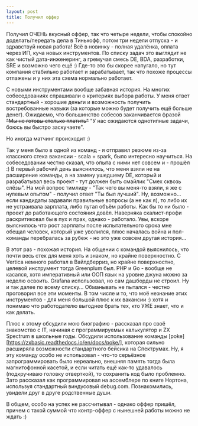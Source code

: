 ```yaml
---
layout: post
title: Получил оффер
---
```


Получил ОЧЕНЬ вкусный оффер, так что четыре недели, чтобы спокойно доделать/передать дела в Тинькофф, потом три недели отпуска - и здравствуй новая работа! Всё в новинку - полная удалёнка, оплата через ИП, куча новых инструментов. По списку задач это выглядит не как чистый дата-инженеринг, а гремучая смесь DE, BDA, разработки, SRE и возможно чего ещё :) Где-то это бы скорее напугало, но тут компания стабильно работает и зарабатывает, так что похоже процессы отлажены и у них эта схема нормально работает.

С новыми инструментами вообще забавная история. На многих собеседованиях спрашивали о критериях выбора работы. У меня ответ стандартный - хорошие деньги и возможность получить востребованные навыки (за которые можно будет получить ещё больше денег). Ожидаемо, что большинство собесов заканчивается фразой ~~"Мы не готовы столько платить"~~ "У нас ожидаются однотипные задачи, боюсь вы быстро заскучаете". 

Но иногда матчинг происходит :) 

Так у меня было в одной из команд - я отправил резюме из-за классного стека вакансии - scala + spark, было интересно научиться. На собеседовании честно сказал, что опыта с ними нет совсем и - прошёл :) В первый рабочий день выяснилось, что меня взяли не на расширение команды, а на замену ушедшему DE, который и разрабатывал весь проект - тут должен быть смайлик "Смех сквозь слёзы". На мой вопрос тимлиду - "Так чего вы меня-то взяли, я же с нулевым опытом" - получил ответ "Ты был лучший". Ну, возможно... если кандидаты задавали правильные вопросы (а не как я), то либо их не устраивала зарплата, либо пугал объём работы. Как бы то ни было - проект до работающего состояния довёл. Наверняка скалист-профи раскритиковал бы в пух и прах, однако - работало. Увы, вскоре выяснилось что рост зарплаты после испытательного срока мне обещал человек, который уже уволился, плюс началась война и пол-команды перебралась за рубеж - но это уже совсем другая история...

В этот раз - похожая история. На общении с командой выяснилось, что почти весь стек для меня хоть и знаком, но крайне поверхностно. С Vertica немного работал в Вайлдберриз, но крайне поверхностно, целевой инструмент тогда Greenplum был. PHP и Go - вообще не касался, хотя императивный или ООП язык на уровне джуна можно за неделю освоить. Grafana использовал, но сам дашборды не строил. Ну и так далее по всему списку... Обманывать не пытался - честно проговорил все эти моменты. В том числе и то, что моё незнание этих инструментов - для меня большой плюс к их вакансии :) хотя и понимаю что работодателю выгоднее брать тех, кто УЖЕ знает, что и как делать.

Плюс к этому обсудили мою биографию - рассказал про своё знакомство с IT, начиная с программируемых калькулятор и ZX Spectrum в школьные годы. Обсудили использование команды [poke][https://zxbasic.readthedocs.io/en/docs/poke/], которая сильно расширяла возможности стандартного бейсика на Спектрумах. Ну, я эту команду особо не использовал - что-то серьёзное запрограммировать было нереально, внешняя память тогда была магнитофонной касетой, и если читать ещё как-то удавалось (подкручиваю головку отверткой), то сохранить код было проблемно. Зато рассказал как программировал на ассемблере по книге Нортона, используя стандартный виндусовый debug.com. Познакомились, увидели друг в друге родственные души.

В общем, особо на успех не рассчитывал - однако оффер пришёл, причем с такой суммой что контр-оффер с нынешней работы можно не ждать :)
